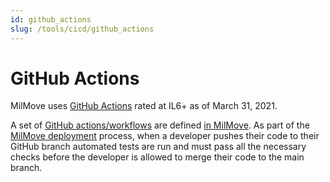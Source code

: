 ```yaml
---
id: github_actions
slug: /tools/cicd/github_actions
---
```

# GitHub Actions

MilMove uses [GitHub Actions](https://dp3.atlassian.net/wiki/spaces/MT/pages/1250197576/ADR-0029+Replace+CircleCI+SaaS+with+GitHub+Actions) rated at IL6+ as of March 31, 2021.

A set of [GitHub actions/workflows](https://docs.github.com/en/actions/learn-github-actions/understanding-github-actions) are defined [in MilMove](https://github.com/transcom/mymove/tree/main/.github/workflows).
As part of the [MilMove deployment](https://dp3.atlassian.net/wiki/spaces/MT/pages/1467252884/Deployment) process, when a developer pushes their code to their GitHub branch automated tests are run and must pass all the necessary checks 
before the developer is allowed to merge their code to the main branch.